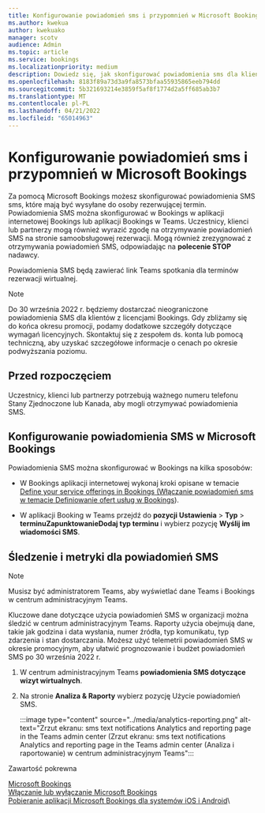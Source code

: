 ```yaml
---
title: Konfigurowanie powiadomień sms i przypomnień w Microsoft Bookings
ms.author: kwekua
author: kwekuako
manager: scotv
audience: Admin
ms.topic: article
ms.service: bookings
ms.localizationpriority: medium
description: Dowiedz się, jak skonfigurować powiadomienia sms dla klientów, klientów i partnerów w Microsoft Bookings.
ms.openlocfilehash: 8183f89a73d3a9fa8573bfaa55935865eeb794dd
ms.sourcegitcommit: 5b321693214e3859f5af8f1774d2a5ff685ab3b7
ms.translationtype: MT
ms.contentlocale: pl-PL
ms.lasthandoff: 04/21/2022
ms.locfileid: "65014963"
---
```

# <a name="configure-sms-text-notifications-and-reminders-in-microsoft-bookings"></a>Konfigurowanie powiadomień sms i przypomnień w Microsoft Bookings

Za pomocą Microsoft Bookings możesz skonfigurować powiadomienia SMS sms, które mają być wysyłane do osoby rezerwującej termin. Powiadomienia SMS można skonfigurować w Bookings w aplikacji internetowej Bookings lub aplikacji Bookings w Teams. Uczestnicy, klienci lub partnerzy mogą również wyrazić zgodę na otrzymywanie powiadomień SMS na stronie samoobsługowej rezerwacji. Mogą również zrezygnować z otrzymywania powiadomień SMS, odpowiadając na **polecenie STOP** nadawcy.

Powiadomienia SMS będą zawierać link Teams spotkania dla terminów rezerwacji wirtualnej.

> [!Note]
> Do 30 września 2022 r. będziemy dostarczać nieograniczone powiadomienia SMS dla klientów z licencjami Bookings. Gdy zbliżamy się do końca okresu promocji, podamy dodatkowe szczegóły dotyczące wymagań licencyjnych. Skontaktuj się z zespołem ds. konta lub pomocą techniczną, aby uzyskać szczegółowe informacje o cenach po okresie podwyższania poziomu.

## <a name="before-you-begin"></a>Przed rozpoczęciem

Uczestnicy, klienci lub partnerzy potrzebują ważnego numeru telefonu Stany Zjednoczone lub Kanada, aby mogli otrzymywać powiadomienia SMS.

## <a name="configure-sms-notification-in-microsoft-bookings"></a>Konfigurowanie powiadomienia SMS w Microsoft Bookings

Powiadomienia SMS można skonfigurować w Bookings na kilka sposobów:

- W Bookings aplikacji internetowej wykonaj kroki opisane w temacie [Define your service offerings in Bookings (Włączanie powiadomień sms w temacie Definiowanie ofert usług w Bookings](define-service-offerings.md)).

- W aplikacji Booking w Teams przejdź do **pozycji Ustawienia** >  **Typ** >  **terminuZapunktowanieDodaj typ terminu** i wybierz pozycję **Wyślij im wiadomości SMS**.

## <a name="tracking-and-metrics-for-sms-notifications"></a>Śledzenie i metryki dla powiadomień SMS

> [!NOTE]
> Musisz być administratorem Teams, aby wyświetlać dane Teams i Bookings w centrum administracyjnym Teams.

Kluczowe dane dotyczące użycia powiadomień SMS w organizacji można śledzić w centrum administracyjnym Teams. Raporty użycia obejmują dane, takie jak godzina i data wysłania, numer źródła, typ komunikatu, typ zdarzenia i stan dostarczania. Możesz użyć telemetrii powiadomień SMS w okresie promocyjnym, aby ułatwić prognozowanie i budżet powiadomień SMS po 30 września 2022 r.

1. W centrum administracyjnym Teams **powiadomienia SMS dotyczące wizyt wirtualnych**.

2. Na stronie **Analiza & Raporty** wybierz pozycję Użycie powiadomień SMS.

    :::image type="content" source="../media/analytics-reporting.png" alt-text="Zrzut ekranu: sms text notifications Analytics and reporting page in the Teams admin center (Zrzut ekranu: sms text notifications Analytics and reporting page in the Teams admin center (Analiza i raportowanie) w centrum administracyjnym Teams":::

Zawartość pokrewna

[Microsoft Bookings](bookings-overview.md)\
[Włączanie lub wyłączanie Microsoft Bookings](turn-bookings-on-or-off.md)\
[Pobieranie aplikacji Microsoft Bookings dla systemów iOS i Android](get-bookings-app.md)\
